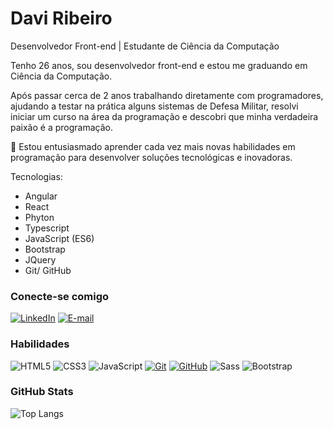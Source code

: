 # Davi Ribeiro

Desenvolvedor Front-end | Estudante de Ciência da Computação

Tenho 26 anos, sou desenvolvedor front-end e estou me graduando em Ciência da Computação.

Após passar cerca de 2 anos trabalhando diretamente com programadores, ajudando a testar na prática alguns sistemas de Defesa Militar, resolvi iniciar um curso na área da programação e descobri que minha verdadeira paixão é a programação. 

🌱 Estou entusiasmado aprender cada vez mais novas habilidades em programação para desenvolver soluções tecnológicas e inovadoras.

Tecnologias:
- Angular
- React
- Phyton
- Typescript
- JavaScript (ES6) 
- Bootstrap 
- JQuery
- Git/ GitHub

### Conecte-se comigo
[![LinkedIn](https://img.shields.io/badge/-LinkedIn-000?style=for-the-badge&logo=linkedin&logoColor=30A3DC)](https://www.linkedin.com/in/daviirb/)
[![E-mail](https://img.shields.io/badge/-Email-000?style=for-the-badge&logo=microsoft-outlook&logoColor=E94D5F)](mailto:davi.rb@hotmail.com)


### Habilidades
![HTML5](https://img.shields.io/badge/HTML5-000?style=for-the-badge&logo=html5)
![CSS3](https://img.shields.io/badge/CSS3-000?style=for-the-badge&logo=css3&logoColor=264CE4)
![JavaScript](https://img.shields.io/badge/JavaScript-000?style=for-the-badge&logo=javascript)
[![Git](https://img.shields.io/badge/Git-000?style=for-the-badge&logo=git&logoColor=E94D5F)](https://git-scm.com/doc) 
[![GitHub](https://img.shields.io/badge/GitHub-000?style=for-the-badge&logo=github&logoColor=30A3DC)](https://docs.github.com/)
![Sass](https://img.shields.io/badge/Sass-000?style=for-the-badge&logo=sass)
![Bootstrap](https://img.shields.io/badge/Bootstrap-000?style=for-the-badge&logo=bootstrap)


### GitHub Stats
![Top Langs](https://github-readme-stats-git-masterrstaa-rickstaa.vercel.app/api/top-langs/?username=daviirb&layout=compact&bg_color=000&border_color=30A3DC&title_color=E94D5F&text_color=FFF)
